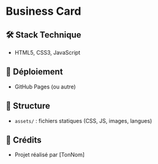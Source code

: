 # Business Card

## 🛠 Stack Technique
- HTML5, CSS3, JavaScript

## 🚀 Déploiement
- GitHub Pages (ou autre)

## 📁 Structure
- `assets/` : fichiers statiques (CSS, JS, images, langues)

## 🤝 Crédits
- Projet réalisé par [TonNom]

